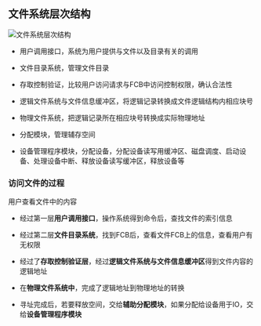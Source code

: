 ## 文件系统层次结构

![文件系统层次结构](https://github.com/YC-L/Postgraduate-examination/blob/Operating-System/imgs/%E6%96%87%E4%BB%B6%E7%B3%BB%E7%BB%9F%E5%B1%82%E6%AC%A1%E7%BB%93%E6%9E%84.png "文件系统层次结构")

- 用户调用接口，系统为用户提供与文件以及目录有关的调用

- 文件目录系统，管理文件目录

- 存取控制验证，比较用户访问请求与FCB中访问控制权限，确认合法性

- 逻辑文件系统与文件信息缓冲区，将逻辑记录转换成文件逻辑结构内相应块号

- 物理文件系统，把逻辑记录所在相应块号转换成实际物理地址

- 分配模块，管理辅存空间

- 设备管理程序模块，分配设备，分配设备读写用缓冲区、磁盘调度、启动设备、处理设备中断、释放设备读写缓冲区，释放设备等

### 访问文件的过程

用户查看文件中的内容

- 经过第一层**用户调用接口**，操作系统得到命令后，查找文件的索引信息

- 经过第二层**文件目录系统**，找到FCB后，查看文件FCB上的信息，查看用户有无权限

- 经过了**存取控制验证层**，经过**逻辑文件系统与文件信息缓冲区**得到文件内容的逻辑地址

- 在**物理文件系统中**，完成了逻辑地址到物理地址的转换

- 寻址完成后，若要释放空间，交给**辅助分配模块**，如果分配给设备用于IO，交给**设备管理程序模块**





